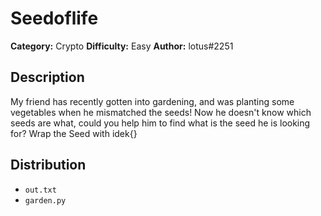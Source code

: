 # Seedoflife
**Category:** Crypto
**Difficulty:** Easy
**Author:** lotus#2251

## Description
My friend has recently gotten into gardening, and was planting some vegetables when he mismatched the seeds! Now he doesn't know which seeds are what, could you help him to find what is the seed he is looking for?
Wrap the Seed with idek{}


## Distribution

- `out.txt`
- `garden.py`